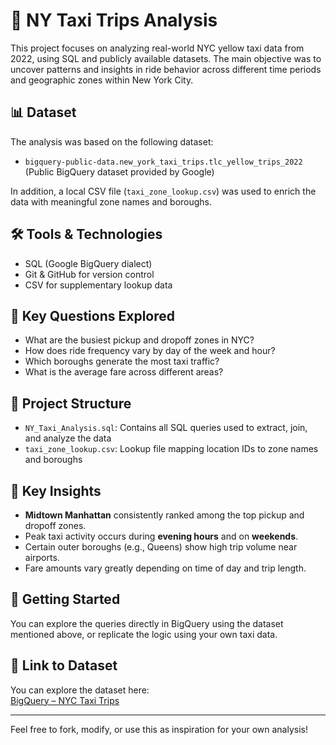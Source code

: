 # 🗽 NY Taxi Trips Analysis

This project focuses on analyzing real-world NYC yellow taxi data from 2022, using SQL and publicly available datasets. The main objective was to uncover patterns and insights in ride behavior across different time periods and geographic zones within New York City.

## 📊 Dataset
The analysis was based on the following dataset:

- `bigquery-public-data.new_york_taxi_trips.tlc_yellow_trips_2022`  
  (Public BigQuery dataset provided by Google)

In addition, a local CSV file (`taxi_zone_lookup.csv`) was used to enrich the data with meaningful zone names and boroughs.

## 🛠️ Tools & Technologies
- SQL (Google BigQuery dialect)
- Git & GitHub for version control
- CSV for supplementary lookup data

## 🧠 Key Questions Explored
- What are the busiest pickup and dropoff zones in NYC?
- How does ride frequency vary by day of the week and hour?
- Which boroughs generate the most taxi traffic?
- What is the average fare across different areas?

## 📂 Project Structure
- `NY_Taxi_Analysis.sql`: Contains all SQL queries used to extract, join, and analyze the data
- `taxi_zone_lookup.csv`: Lookup file mapping location IDs to zone names and boroughs

## 🧩 Key Insights
- **Midtown Manhattan** consistently ranked among the top pickup and dropoff zones.
- Peak taxi activity occurs during **evening hours** and on **weekends**.
- Certain outer boroughs (e.g., Queens) show high trip volume near airports.
- Fare amounts vary greatly depending on time of day and trip length.

## 🚀 Getting Started
You can explore the queries directly in BigQuery using the dataset mentioned above, or replicate the logic using your own taxi data.

## 📎 Link to Dataset
You can explore the dataset here:  
[BigQuery – NYC Taxi Trips](https://console.cloud.google.com/bigquery?project=bigquery-public-data&d=bigquery-public-data&p=bigquery-public-data&t=tlc_yellow_trips_2022&page=table)

---

Feel free to fork, modify, or use this as inspiration for your own analysis!
